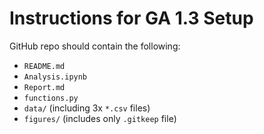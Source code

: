 # Instructions for GA 1.3 Setup

GitHub repo should contain the following:

- `README.md`
- `Analysis.ipynb`
- `Report.md`
- `functions.py`
- `data/` (including 3x `*.csv` files)
- `figures/` (includes only `.gitkeep` file)
